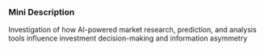 ### Mini Description

Investigation of how AI-powered market research, prediction, and analysis tools influence investment decision-making and information asymmetry

